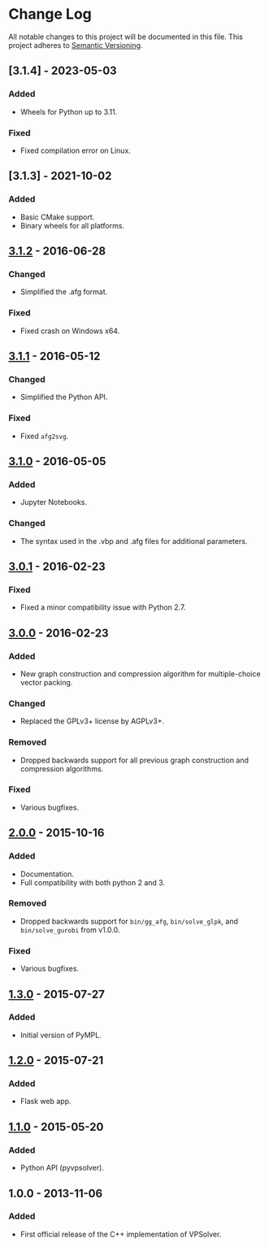 # Change Log
All notable changes to this project will be documented in this file.
This project adheres to [Semantic Versioning](http://semver.org/).

## [3.1.4] - 2023-05-03

### Added
- Wheels for Python up to 3.11.

### Fixed
- Fixed compilation error on Linux.

## [3.1.3] - 2021-10-02

### Added
- Basic CMake support.
- Binary wheels for all platforms.

## [3.1.2] - 2016-06-28

### Changed
- Simplified the .afg format.

### Fixed
- Fixed crash on Windows x64.


## [3.1.1] - 2016-05-12

### Changed
- Simplified the Python API.

### Fixed
- Fixed `afg2svg`.


## [3.1.0] - 2016-05-05

### Added
- Jupyter Notebooks.

### Changed
- The syntax used in the .vbp and .afg files for additional parameters.


## [3.0.1] - 2016-02-23

### Fixed
- Fixed a minor compatibility issue with Python 2.7.


## [3.0.0] - 2016-02-23

### Added
- New graph construction and compression algorithm for multiple-choice vector packing.

### Changed
- Replaced the GPLv3+ license by AGPLv3+.

### Removed
- Dropped backwards support for all previous graph construction and compression algorithms.

### Fixed
- Various bugfixes.


## [2.0.0] - 2015-10-16

### Added
- Documentation.
- Full compatibility with both python 2 and 3.

### Removed
- Dropped backwards support for `bin/gg_afg`, `bin/solve_glpk`, and `bin/solve_gurobi` from v1.0.0.

### Fixed
- Various bugfixes.

## [1.3.0] - 2015-07-27

### Added
- Initial version of PyMPL.


## [1.2.0] - 2015-07-21

### Added
- Flask web app.


## [1.1.0] - 2015-05-20

### Added
- Python API (pyvpsolver).


## 1.0.0 - 2013-11-06

### Added
- First official release of the C++ implementation of VPSolver.

[Unreleased]: https://github.com/fdabrandao/vpsolver/compare/v3.1.2...H
[3.1.2]: https://github.com/fdabrandao/vpsolver/compare/v3.1.1...v3.1.2
[3.1.1]: https://github.com/fdabrandao/vpsolver/compare/v3.1.0...v3.1.1
[3.1.0]: https://github.com/fdabrandao/vpsolver/compare/v3.0.1...v3.1.0
[3.0.1]: https://github.com/fdabrandao/vpsolver/compare/v3.0.0...v3.0.1
[3.0.0]: https://github.com/fdabrandao/vpsolver/compare/v2.0.0...v3.0.0
[2.0.0]: https://github.com/fdabrandao/vpsolver/compare/v1.3.0...v2.0.0
[1.3.0]: https://github.com/fdabrandao/vpsolver/compare/v1.2.0...v1.3.0
[1.2.0]: https://github.com/fdabrandao/vpsolver/compare/v1.1.0...v1.2.0
[1.1.0]: https://github.com/fdabrandao/vpsolver/compare/v1.0.0...v1.1.0
